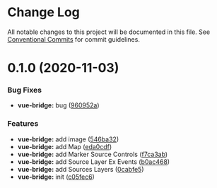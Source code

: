# Change Log

All notable changes to this project will be documented in this file.
See [Conventional Commits](https://conventionalcommits.org) for commit guidelines.

# 0.1.0 (2020-11-03)

### Bug Fixes

- **vue-bridge:** bug ([960952a](https://github.com/zxeryu/mapbox-start/commit/960952a43d42a544bdf2512341d946f536f75dc7))

### Features

- **vue-bridge:** add image ([546ba32](https://github.com/zxeryu/mapbox-start/commit/546ba3245bfefe1418bd3d7a1568d2acac00d319))
- **vue-bridge:** add Map ([eda0cdf](https://github.com/zxeryu/mapbox-start/commit/eda0cdf33475efa4d0aaae01d9780b6828c3f834))
- **vue-bridge:** add Marker Source Controls ([f7ca3ab](https://github.com/zxeryu/mapbox-start/commit/f7ca3ab6ffb82d33bccfbc841e811a87e2fe4f08))
- **vue-bridge:** add Source Layer Ex Events ([b0ac468](https://github.com/zxeryu/mapbox-start/commit/b0ac468ea24e3fdcdd0233c73d200c420161e392))
- **vue-bridge:** add Sources Layers ([0cabfe5](https://github.com/zxeryu/mapbox-start/commit/0cabfe5696c7df5bfc2b9d596cbc66257c8f93a7))
- **vue-bridge:** init ([c05fec6](https://github.com/zxeryu/mapbox-start/commit/c05fec6f3e243d44382b65c350eb8358a4040d6d))
